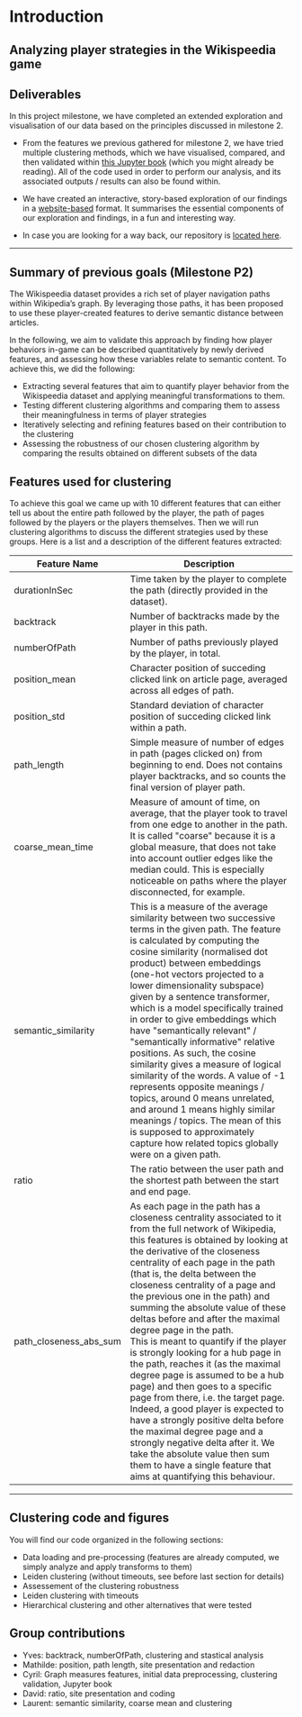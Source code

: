 # Introduction

<h2> Analyzing player strategies in the Wikispeedia game </h2>

## Deliverables

In this project milestone, we have completed an extended exploration and visualisation of our data based on the principles discussed in milestone 2.

- From the features we previous gathered for milestone 2, we have tried multiple clustering methods, which we have visualised, compared, and then validated within [this Jupyter book](https://c-achard.github.io/ada-2023-project-adamants/intro.html) (which you might already be reading). All of the code used in order to perform our analysis, and its associated outputs / results can also be found within.

- We have created an interactive, story-based exploration of our findings in a [website-based](https://epfl-ada.github.io/ada-2023-project-adamants/) format. It summarises the essential components of our exploration and findings, in a fun and interesting way.

- In case you are looking for a way back, our repository is [located here](https://github.com/epfl-ada/ada-2023-project-adamants/tree/main).

---

## Summary of previous goals (Milestone P2)

The Wikispeedia dataset provides a rich set of player navigation paths within Wikipedia’s graph.
By leveraging those paths, it has been proposed to use these player-created features to derive semantic distance between articles.

In the following, we aim to validate this approach by finding how player behaviors in-game can be described quantitatively by newly derived features, and assessing how these variables relate to semantic content.
To achieve this, we did the following:

- Extracting several features that aim to quantify player behavior from the Wikispeedia dataset and applying meaningful transformations to them.
- Testing different clustering algorithms and comparing them to assess their meaningfulness in terms of player strategies
- Iteratively selecting and refining features based on their contribution to the clustering
- Assessing the robustness of our chosen clustering algorithm by comparing the results obtained on different subsets of the data

## Features used for clustering

To achieve this goal we came up with 10 different features that can either tell us about the entire path followed by the player, the path  of pages followed by the players or the players themselves. Then we will run clustering algorithms to discuss the different strategies used by these groups. Here is a list and a description of the different features extracted:  

|Feature Name | Description|
|-------------|------------|
|durationInSec|Time taken by the player to complete the path (directly provided in the dataset).|
|backtrack|Number of backtracks made by the player in this path.|
|numberOfPath|Number of paths previously played by the player, in total.|
|position_mean|Character position of succeding clicked link on article page, averaged across all edges of path.|
|position_std|Standard deviation of character position of succeding clicked link within a path.|
|path_length|Simple measure of number of edges in path (pages clicked on) from beginning to end. Does not contains player backtracks, and so counts the final version of player path.|
|coarse_mean_time|Measure of amount of time, on average, that the player took to travel from one edge to another in the path. It is called "coarse" because it is a global measure, that does not take into account outlier edges like the median could. This is especially noticeable on paths where the player disconnected, for example.|
|semantic_similarity|This is a measure of the average similarity between two successive terms in the given path. The feature is calculated by computing the cosine similarity (normalised dot product) between embeddings (one-hot vectors projected to a lower dimensionality subspace) given by a sentence transformer, which is a model specifically trained in order to give embeddings which have "semantically relevant" / "semantically informative" relative positions. As such, the cosine similarity gives a measure of logical similarity of the words. A value of -1 represents opposite meanings / topics, around 0 means unrelated, and around 1 means highly similar meanings / topics. The mean of this is supposed to approximately capture how related topics globally were on a given path.|
|ratio|The ratio between the user path and the shortest path between the start and end page.|
|path_closeness_abs_sum|As each page in the path has a closeness centrality associated to it from the full network of Wikipedia, this features is obtained by looking at the derivative of the closeness centrality of each page in the path (that is, the delta between the closeness centrality of a page and the previous one in the path) and summing the absolute value of these deltas before and after the maximal degree page in the path. <br />This is meant to quantify if the player is strongly looking for a hub page in the path, reaches it (as the maximal degree page is assumed to be a hub page) and then goes to a specific page from there, i.e. the target page. Indeed, a good player is expected to have a strongly positive delta before the maximal degree page and a strongly negative delta after it. We take the absolute value then sum them to have a single feature that aims at quantifying this behaviour.|

---

## Clustering code and figures

You will find our code organized in the following sections:

- Data loading and pre-processing (features are already computed, we simply analyze and apply transforms to them)
- Leiden clustering (without timeouts, see before last section for details)
- Assessement of the clustering robustness
- Leiden clustering with timeouts
- Hierarchical clustering and other alternatives that were tested


## Group contributions

- Yves: backtrack, numberOfPath, clustering and stastical analysis
- Mathilde: position, path length, site presentation and redaction
- Cyril: Graph measures features, initial data preprocessing, clustering validation, Jupyter book
- David: ratio, site presentation and coding
- Laurent: semantic similarity, coarse mean and clustering
